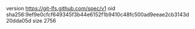 version https://git-lfs.github.com/spec/v1
oid sha256:9ef9e0cfcf649345f3b44e6152f1b9410c48fc500ad9eeae2cb3143d20dda05d
size 2756
